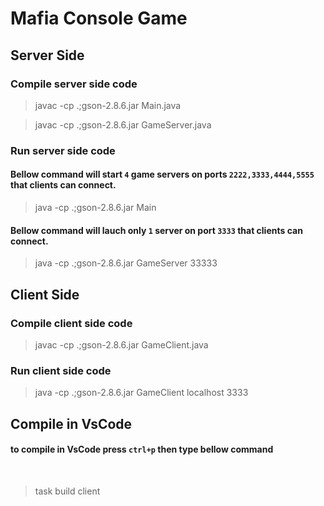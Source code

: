 # Mafia Console Game

## Server Side

### Compile server side code

> javac -cp .;gson-2.8.6.jar Main.java

> javac -cp .;gson-2.8.6.jar GameServer.java

### Run server side code

#### Bellow command will start `4` game servers on ports `2222,3333,4444,5555` that clients can connect.

> java -cp .;gson-2.8.6.jar Main

#### Bellow command will lauch only `1` server on port `3333` that clients can connect.

> java -cp .;gson-2.8.6.jar GameServer 33333

## Client Side

### Compile client side code

> javac -cp .;gson-2.8.6.jar GameClient.java

### Run client side code

> java -cp .;gson-2.8.6.jar GameClient localhost 3333

## Compile in VsCode

#### to compile in VsCode press `ctrl+p` then type bellow command

<br>

> task build client
